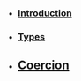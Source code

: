 * ### [Introduction](./md/introduction.md)
* ### [Types](./md/types.md)
* ## [Coercion](./md/Coercion.md)